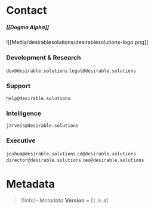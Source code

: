 # Contact
##### [[Dogma Alpha]]

![[Media/desirablesolutions/desirablesolutions-logo.png]]


### **Development & Research**
`dev@desirable.solutions`
`legal@desirable.solutions`
### **Support**
`help@desirable.solutions`
### **Intelligence**
`jarveis@desirable.solutions`
### **Executive**
`joshua@desirable.solutions`
`cd@desirable.solutions`
`director@desirable.solutions`
`ceo@desirable.solutions`

# Metadata
> [!info]- *Metadata*
> **Version** = [`1.0.0`]